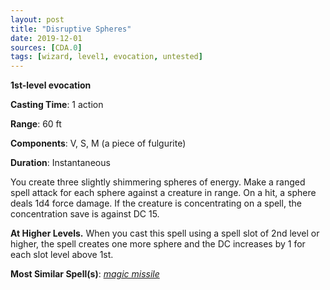 ```yaml
---
layout: post
title: "Disruptive Spheres"
date: 2019-12-01
sources: [CDA.0]
tags: [wizard, level1, evocation, untested]
---
```


**1st-level evocation**

**Casting Time**: 1 action

**Range**: 60 ft

**Components**: V, S, M (a piece of fulgurite)

**Duration**: Instantaneous

You create three slightly shimmering spheres of energy. Make a ranged spell attack for each sphere against a creature in range. On a hit, a sphere deals 1d4 force damage. If the creature is concentrating on a spell, the concentration save is against DC 15.

**At Higher Levels.** When you cast this spell using a spell slot of 2nd level or higher, the spell creates one more sphere and the DC increases by 1 for each slot level above 1st.

**Most Similar Spell(s)**: [*magic missile*](https://thebombzen.com/grimoire/spells/magic-missile)